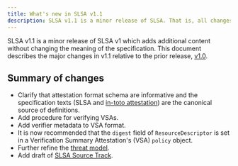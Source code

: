 ```yaml
---
title: What's new in SLSA v1.1
description: SLSA v1.1 is a minor release of SLSA. That is, all changes are intended to be backwards compatible. This document describes what has changed since v1.0.
---
```


SLSA v1.1 is a minor release of SLSA v1 which adds additional content without
changing the meaning of the specification. This document describes the major
changes in v1.1 relative to the prior release, [v1.0].

## Summary of changes

-   Clarify that attestation format schema are informative and the
    specification texts (SLSA and [in-toto attestation]) are the canonical
    source of definitions.
-   Add procedure for verifying VSAs.
-   Add verifier metadata to VSA format.
-   It is now recommended that the `digest` field of `ResourceDescriptor` is
    set in a Verification Summary Attestation's (VSA) `policy` object.
-   Further refine the [threat model](threats).
-   Add draft of [SLSA Source Track](source-requirements.md).

<!-- Footnotes and link definitions -->

[in-toto attestation]: https://github.com/in-toto/attestation
[v1.0]: /spec/v1.0/
